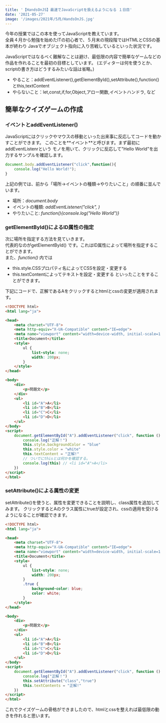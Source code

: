 ```yaml
---
title: '【HandsOnJS】最速でJavaScriptを扱えるようになる １日目'
date: '2021-05-27'
image: '/images/2021年/5月/HandsOnJS.jpg'
---
```


今年の授業ではこの本を使ってJavaScriptを教えています。<br/>
全員４月から勉強を始めたITの初心者で、５月末の現段階ではHTMLとCSSの基本が終わり
Javaでオブジェクト指向に入り苦戦しているといった状況です。

JavaScriptではなるべく難解なことは避け、最低限の内容で簡単なゲームなどの作品を作れることを最初の目標としています。
(エディターは何を使うとか、scriptの書き方はどうするみたいな話は省略。)


- やること：addEventListener(),getElementById(),setAttribute(),function()とthis,textContent
- やらないこと：let,const,if,for,Object,アロー関数,イベントハンドラ, など


## 簡単なクイズゲームの作成
### イベントとaddEventListener()
JavaScriptにはクリックやマウスの移動といった出来事に反応してコードを動かすことができます。
このことを**<red>イベント</red>**と呼びます。まず最初に<red>addEventListenr</red>という
モノを用いて、クリックに反応して"Hello World"を出力するサンプルを確認します。

```javascript
document.body.addEventListener("click",function(){
    console.log("Hello World!");
}
```

上記の例では、前から「場所→イベントの種類→やりたいこと」の順番に並んでいます。
- 場所：*document.body*
- イベントの種類: *addEventListener("click", )*
- やりたいこと: *function(){console.log("Hello World")}*

### getElementById()によるID属性の指定
次に場所を指定する方法を見ていきます。<br/>
代表的なのが<red>getElementById()</red> です。これはID属性によって場所を指定することができます。<br/>
また、*function()* 内では<br/>
- <red>this.style.CSSプロパティ名</red>によってCSSを設定・変更する
- <red>this.textContent</red>によってテキストを設定・変更する
といったことをすることができます。

下記にコードで、正解であるAをクリックするとhtmlとcssの変更が適用されます。
```html
<!DOCTYPE html>
<html lang="ja">

<head>
    <meta charset="UTF-8">
    <meta http-equiv="X-UA-Compatible" content="IE=edge">
    <meta name="viewport" content="width=device-width, initial-scale=1.0">
    <title>Document</title>
    <style>
        ul {
            list-style: none;
            width: 200px;
        }
    </style>
</head>

<body>
    <div>
        <p>問題文</p>
    </div>
    <ul>
        <li id="A">A</li>
        <li id="B">B</li>
        <li id="C">C</li>
        <li id="D">D</li>
    </ul>
</body>
<script>
    document.getElementById("A").addEventListener("click", function () {
        console.log("正解！")
        this.style.backgroundColor = "blue"
        this.style.color = "white"
        this.textContent = "正解!"
        // ついでにthisとは何かを確認する。
        console.log(this) // <li id="A">A</li>
    })
</script>
</html>
```
### setAttribute()による属性の変更
<red>setAttribute()</red>を使うと、属性を変更できることを説明し、class属性を追加してみます。
クリックするとAのクラス属性にtrueが設定され、cssの適用を受けるようになることが確認できます。

```html
<!DOCTYPE html>
<html lang="ja">

<head>
    <meta charset="UTF-8">
    <meta http-equiv="X-UA-Compatible" content="IE=edge">
    <meta name="viewport" content="width=device-width, initial-scale=1.0">
    <title>Document</title>
    <style>
        ul {
            list-style: none;
            width: 200px;
        }
        .true {
            background-color: blue;
            color: white;
        }
    </style>
</head>

<body>
    <div>
        <p>問題文</p>
    </div>
    <ul>
        <li id="A">A</li>
        <li id="B">B</li>
        <li id="C">C</li>
        <li id="D">D</li>
    </ul>
</body>
<script>
    document.getElementById("A").addEventListener("click", function () {
        console.log("正解！")
        this.setAttribute("class","true")
        this.textContents = "正解!"
    })
</script>
</html>
```

これでクイズゲームの骨格ができましたので、htmlとcssを整えれば最低限の動きを作れると思います。
